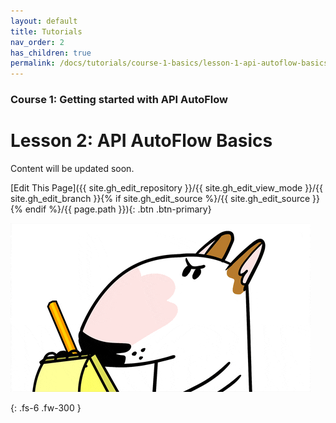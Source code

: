```yaml
---
layout: default
title: Tutorials
nav_order: 2
has_children: true
permalink: /docs/tutorials/course-1-basics/lesson-1-api-autoflow-basics
---
```


### Course 1: Getting started with API AutoFlow

# Lesson 2: API AutoFlow Basics


Content will be updated soon.

[Edit This Page]({{ site.gh_edit_repository }}/{{ site.gh_edit_view_mode }}/{{ site.gh_edit_branch }}{% if site.gh_edit_source %}/{{ site.gh_edit_source }}{% endif %}/{{ page.path }}){: .btn .btn-primary}


![Be the First](/assets/images/blank-page.gif)


{: .fs-6 .fw-300 }